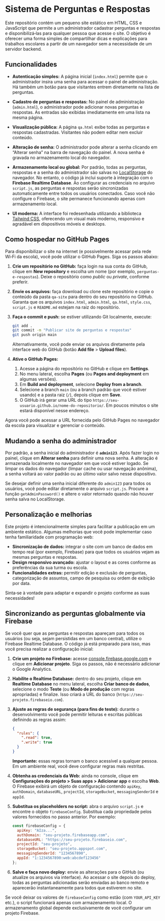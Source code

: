 # Sistema de Perguntas e Respostas

Este repositório contém um pequeno site estático em HTML, CSS e JavaScript que permite a um administrador cadastrar perguntas e respostas e disponibilizá‑las para qualquer pessoa que acesse o site. O objetivo é oferecer uma forma simples de compartilhar dicas e explicações para trabalhos escolares a partir de um navegador sem a necessidade de um servidor backend.

## Funcionalidades

* **Autenticação simples:** A página inicial (`index.html`) permite que o administrador insira uma senha para acessar o painel de administração. Há também um botão para que visitantes entrem diretamente na lista de perguntas.
* **Cadastro de perguntas e respostas:** No painel de administração (`admin.html`), o administrador pode adicionar novas perguntas e respostas. As entradas são exibidas imediatamente em uma lista na mesma página.
* **Visualização pública:** A página `qa.html` exibe todas as perguntas e respostas cadastradas. Visitantes não podem editar nem excluir conteúdo.
* **Alteração de senha:** O administrador pode alterar a senha clicando em “Alterar senha” na barra de navegação do painel. A nova senha é gravada no armazenamento local do navegador.
* **Armazenamento local ou global:** Por padrão, todas as perguntas, respostas e a senha do administrador são salvas no [LocalStorage](https://developer.mozilla.org/pt-BR/docs/Web/API/Window/localStorage) do navegador. No entanto, o código já inclui suporte à integração com o **Firebase Realtime Database**. Ao configurar as credenciais no arquivo `script.js`, as perguntas e respostas serão sincronizadas automaticamente entre todos os usuários conectados. Caso você não configure o Firebase, o site permanece funcionando apenas com armazenamento local.

* **UI moderna:** A interface foi redesenhada utilizando a biblioteca [Tailwind CSS](https://tailwindcss.com/), oferecendo um visual mais moderno, responsivo e agradável em dispositivos móveis e desktops.

## Como hospedar no GitHub Pages

Para disponibilizar o site na internet (e possivelmente acessar pela rede Wi‑Fi da escola), você pode utilizar o GitHub Pages. Siga os passos abaixo:

1. **Crie um repositório no GitHub:** faça login na sua conta do GitHub, clique em **New repository** e escolha um nome (por exemplo, `perguntas-e-respostas`). Deixe o repositório como _public_ ou _private_, conforme preferir.
2. **Envie os arquivos:** faça download ou clone este repositório e copie o conteúdo da pasta `qa-site` para dentro do seu repositório no GitHub. Garanta que os arquivos `index.html`, `admin.html`, `qa.html`, `style.css`, `script.js` e `README.md` estejam na raiz do repositório.
3. **Faça o commit e push:** se estiver utilizando Git localmente, execute:

   ```bash
   git add .
   git commit -m "Publicar site de perguntas e respostas"
   git push origin main
   ```

   Alternativamente, você pode enviar os arquivos diretamente pela interface web do GitHub (botão **Add file** > **Upload files**).
4. **Ative o GitHub Pages:**

   1. Acesse a página do repositório no GitHub e clique em **Settings**.
   2. No menu lateral, escolha **Pages** (ou **Pages and deployment** em algumas versões).
   3. Em **Build and deployment**, selecione **Deploy from a branch**.
   4. Selecione a branch `main` (ou a branch padrão que você estiver usando) e a pasta raiz (`/`), depois clique em **Save**.
   5. O GitHub irá gerar uma URL do tipo `https://seu-usuario.github.io/nome-do-repositorio/`. Em poucos minutos o site estará disponível nesse endereço.

Agora você pode acessar a URL fornecida pelo GitHub Pages no navegador da escola para visualizar e gerenciar o conteúdo.

## Mudando a senha do administrador

Por padrão, a senha inicial do administrador é **`admin123`**. Após fazer login no painel, clique em **Alterar senha** para definir uma nova senha. A alteração é armazenada localmente no navegador em que você estiver logado. Se limpar os dados do navegador (limpar cache ou usar navegação anônima), a senha voltará ao valor padrão ou ao último valor salvo nesse dispositivo.

Se desejar definir uma senha inicial diferente do `admin123` para todos os usuários, você pode editar diretamente o arquivo `script.js`. Procure a função `getAdminPassword()` e altere o valor retornado quando não houver senha salva no LocalStorage.

## Personalização e melhorias

Este projeto é intencionalmente simples para facilitar a publicação em um ambiente estático. Algumas melhorias que você pode implementar caso tenha familiaridade com programação web:

* **Sincronização de dados:** integrar o site com um banco de dados em tempo real (por exemplo, Firebase) para que todos os usuários vejam as mesmas perguntas e respostas.
* **Design responsivo avançado:** ajustar o layout e as cores conforme as preferências da sua turma ou escola.
* **Funcionalidades extras:** permitir edição e exclusão de perguntas, categorização de assuntos, campo de pesquisa ou ordem de exibição por data.

Sinta‑se à vontade para adaptar e expandir o projeto conforme as suas necessidades!

## Sincronizando as perguntas globalmente via Firebase

Se você quer que as perguntas e respostas apareçam para todos os usuários (ou seja, sejam persistidas em um banco central), utilize o Firebase Realtime Database. O código já está preparado para isso, mas você precisa realizar a configuração inicial:

1. **Crie um projeto no Firebase:** acesse [console.firebase.google.com](https://console.firebase.google.com/) e clique em **Adicionar projeto**. Siga os passos, não é necessário adicionar o Google Analytics.
2. **Habilite o Realtime Database:** dentro do seu projeto, clique em **Realtime Database** no menu lateral, escolha **Criar banco de dados**, selecione o modo **Teste** (ou **Modo de produção** com regras apropriadas) e finalize. Isso criará a URL do banco (`https://seu-projeto.firebaseio.com`).
3. **Ajuste as regras de segurança (para fins de teste):** durante o desenvolvimento você pode permitir leituras e escritas públicas definindo as regras assim:

   ```json
   {
     "rules": {
       ".read": true,
       ".write": true
     }
   }
   ```

   **Importante:** essas regras tornam o banco acessível a qualquer pessoa. Em um ambiente real, você deve configurar regras mais restritas.
4. **Obtenha as credenciais da Web:** ainda no console, clique em **Configurações do projeto > Suas apps > Adicionar app** e escolha **Web**. O Firebase exibirá um objeto de configuração contendo `apiKey`, `authDomain`, `databaseURL`, `projectId`, `storageBucket`, `messagingSenderId` e `appId`.
5. **Substitua os placeholders no script:** abra o arquivo `script.js` e encontre o objeto `firebaseConfig`. Substitua cada propriedade pelos valores fornecidos no passo anterior. Por exemplo:

   ```js
   const firebaseConfig = {
     apiKey: "AIza...",
     authDomain: "seu-projeto.firebaseapp.com",
     databaseURL: "https://seu-projeto.firebaseio.com",
     projectId: "seu-projeto",
     storageBucket: "seu-projeto.appspot.com",
     messagingSenderId: "1234567890",
     appId: "1:1234567890:web:abcdef123456"
   };
   ```

6. **Salve e faça novo deploy:** envie as alterações para o GitHub (ou atualize os arquivos via interface). Ao acessar o site depois do deploy, todas as perguntas adicionadas serão enviadas ao banco remoto e aparecerão instantaneamente para todos que estiverem no site.

Se você deixar os valores de `firebaseConfig` como estão (com `YOUR_API_KEY` etc.), o script funcionará apenas com armazenamento local. O armazenamento global depende exclusivamente de você configurar um projeto Firebase.